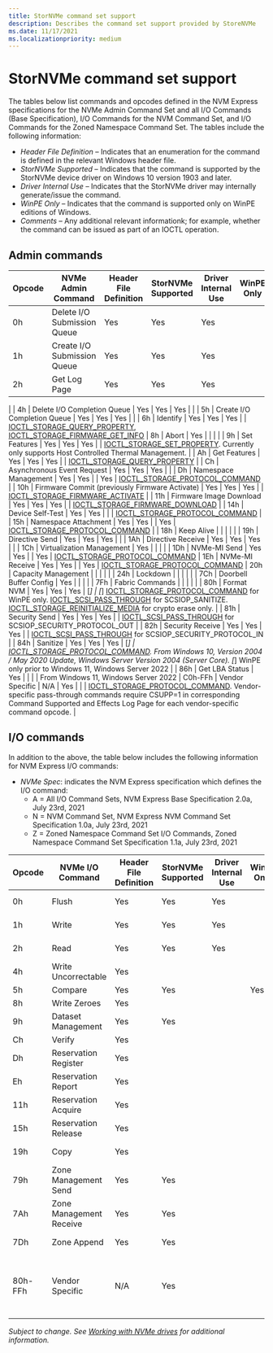 ```yaml
---
title: StorNVMe command set support
description: Describes the command set support provided by StoreNVMe
ms.date: 11/17/2021
ms.localizationpriority: medium
---
```


# StorNVMe command set support

The tables below list commands and opcodes defined in the NVM Express specifications for the NVMe Admin Command Set and all I/O Commands (Base Specification), I/O Commands for the NVM Command Set, and I/O Commands for the Zoned Namespace Command Set.  The tables include the following information:

* *Header File Definition* – Indicates that an enumeration for the command is defined in the relevant Windows header file.
* *StorNVMe Supported* – Indicates that the command is supported by the StorNVMe device driver on Windows 10 version 1903 and later.
* *Driver Internal Use* – Indicates that the StorNVMe driver may internally generate/issue the command.
* *WinPE Only* – Indicates that the command is supported only on WinPE editions of Windows.
* *Comments* – Any additional relevant informationk; for example, whether the command can be issued as part of an IOCTL operation.

## Admin commands

| Opcode | NVMe Admin Command | Header File Definition | StorNVMe Supported | Driver Internal Use | WinPE Only | Comments |
| -- | -- | -- | -- | -- | -- |  -- |
| 0h | Delete I/O Submission Queue | Yes | Yes | Yes |  |
| 1h | Create I/O Submission Queue | Yes | Yes | Yes |  |
| 2h | Get Log Page | Yes | Yes | Yes |  | [IOCTL_STORAGE_QUERY_PROPERTY](/windows-hardware/drivers/ddi/ntddstor/ni-ntddstor-ioctl_storage_query_property)
|
| 4h | Delete I/O Completion Queue | Yes | Yes | Yes |  |
| 5h | Create I/O Completion Queue | Yes | Yes | Yes |  |
| 6h | Identify | Yes | Yes | Yes |  | [IOCTL_STORAGE_QUERY_PROPERTY](/windows-hardware/drivers/ddi/ntddstor/ni-ntddstor-ioctl_storage_query_property), [IOCTL_STORAGE_FIRMWARE_GET_INFO](/windows-hardware/drivers/ddi/ntddstor/ni-ntddstor-ioctl_storage_firmware_get_info)
| 8h | Abort | Yes |  |  |  |
| 9h | Set Features | Yes | Yes | Yes |  | [IOCTL_STORAGE_SET_PROPERTY](/windows-hardware/drivers/ddi/ntddstor/ni-ntddstor-ioctl_storage_set_property). Currently only supports Host Controlled Thermal Management. |
| Ah | Get Features | Yes | Yes | Yes |  | [IOCTL_STORAGE_QUERY_PROPERTY](/windows-hardware/drivers/ddi/ntddstor/ni-ntddstor-ioctl_storage_query_property) |
| Ch | Asynchronous Event Request | Yes | Yes | Yes |  |
| Dh | Namespace Management | Yes | Yes |  | Yes | [IOCTL_STORAGE_PROTOCOL_COMMAND](/windows-hardware/drivers/ddi/ntddstor/ni-ntddstor-ioctl_storage_protocol_command) |
| 10h | Firmware Commit (previously Firmware Activate) | Yes | Yes | Yes |  | [IOCTL_STORAGE_FIRMWARE_ACTIVATE](/windows-hardware/drivers/ddi/ntddstor/ni-ntddstor-ioctl_storage_firmware_activate) |
| 11h | Firmware Image Download | Yes | Yes | Yes |  | [IOCTL_STORAGE_FIRMWARE_DOWNLOAD](/windows-hardware/drivers/ddi/ntddstor/ni-ntddstor-ioctl_storage_firmware_download) |
| 14h | Device Self-Test | Yes | Yes |  |  | [IOCTL_STORAGE_PROTOCOL_COMMAND](/windows-hardware/drivers/ddi/ntddstor/ni-ntddstor-ioctl_storage_protocol_command) |
| 15h | Namespace Attachment | Yes | Yes |  | Yes | [IOCTL_STORAGE_PROTOCOL_COMMAND](/windows-hardware/drivers/ddi/ntddstor/ni-ntddstor-ioctl_storage_protocol_command) |
| 18h | Keep Alive |  |  |  |  |
| 19h | Directive Send | Yes | Yes | Yes |  |
| 1Ah | Directive Receive | Yes | Yes | Yes |  |
| 1Ch | Virtualization Management | Yes |  |  |  |
| 1Dh | NVMe-MI Send | Yes | Yes |  | Yes | [IOCTL_STORAGE_PROTOCOL_COMMAND](/windows-hardware/drivers/ddi/ntddstor/ni-ntddstor-ioctl_storage_protocol_command)
| 1Eh | NVMe-MI Receive | Yes | Yes |  | Yes | [IOCTL_STORAGE_PROTOCOL_COMMAND](/windows-hardware/drivers/ddi/ntddstor/ni-ntddstor-ioctl_storage_protocol_command)
| 20h | Capacity Management |  |  |  |  |
| 24h | Lockdown |  |  |  |  |
| 7Ch | Doorbell Buffer Config | Yes |  |  |  |
| 7Fh | Fabric Commands |  |  |  |  |
| 80h | Format NVM | Yes | Yes | Yes | [*] | [*] [IOCTL_STORAGE_PROTOCOL_COMMAND](/windows-hardware/drivers/ddi/ntddstor/ni-ntddstor-ioctl_storage_protocol_command) for WinPE only. [IOCTL_SCSI_PASS_THROUGH](/windows-hardware/drivers/ddi/ntddscsi/ni-ntddscsi-ioctl_scsi_pass_through) for SCSIOP_SANITIZE. [IOCTL_STORAGE_REINITIALIZE_MEDIA](/windows-hardware/drivers/ddi/ntddstor/ni-ntddstor-ioctl_storage_reinitialize_media) for crypto erase only. |
| 81h | Security Send | Yes | Yes | Yes |  | [IOCTL_SCSI_PASS_THROUGH](/windows-hardware/drivers/ddi/ntddscsi/ni-ntddscsi-ioctl_scsi_pass_through) for SCSIOP_SECURITY_PROTOCOL_OUT |
| 82h | Security Receive | Yes | Yes | Yes |  | [IOCTL_SCSI_PASS_THROUGH](/windows-hardware/drivers/ddi/ntddscsi/ni-ntddscsi-ioctl_scsi_pass_through) for SCSIOP_SECURITY_PROTOCOL_IN |
| 84h | Sanitize | Yes | Yes | Yes | [*] | [IOCTL_STORAGE_PROTOCOL_COMMAND](/windows-hardware/drivers/ddi/ntddstor/ni-ntddstor-ioctl_storage_protocol_command). From Windows 10, Version 2004 / May 2020 Update, Windows Server Version 2004 (Server Core). [*] WinPE only prior to Windows 11, Windows Server 2022 |
| 86h | Get LBA Status | Yes |  |  |  | From Windows 11, Windows Server 2022
| C0h-FFh | Vendor Specific | N/A | Yes |  |  | [IOCTL_STORAGE_PROTOCOL_COMMAND](/windows-hardware/drivers/ddi/ntddstor/ni-ntddstor-ioctl_storage_protocol_command). Vendor-specific pass-through commands require CSUPP=1 in corresponding Command Supported and Effects Log Page for each vendor-specific command opcode. |

## I/O commands

In addition to the above, the table below includes the following information for NVM Express I/O commands:

* *NVMe Spec*: indicates the NVM Express specification which defines the I/O command:
  * A = All I/O Command Sets, NVM Express Base Specification 2.0a, July 23rd, 2021
  * N = NVM Command Set, NVM Express NVM Command Set Specification 1.0a, July 23rd, 2021
  * Z = Zoned Namespace Command Set I/O Commands, Zoned Namespace Command Set Specification 1.1a, July 23rd, 2021

| Opcode | NVMe I/O Command | Header File Definition | StorNVMe Supported | Driver Internal Use | WinPE Only | NVMe Spec | Comments |
| -- | -- | -- | -- | -- | -- | -- | -- |
| 0h  | Flush  | Yes  | Yes  | Yes  |   | A,N,Z  | SCSIOP_SYNCHRONIZE_CACHE for [IOCTL_SCSI_PASS_THROUGH](/windows-hardware/drivers/ddi/ntddscsi/ni-ntddscsi-ioctl_scsi_pass_through) |
| 1h  | Write  | Yes  | Yes  | Yes  |   | N,Z  | SCSIOP_WRITE/SCSIOP_WRITE16 for [IOCTL_SCSI_PASS_THROUGH](/windows-hardware/drivers/ddi/ntddscsi/ni-ntddscsi-ioctl_scsi_pass_through) |
| 2h  | Read  | Yes  | Yes  | Yes  |   | N,Z  | SCSIOP_READ/SCSIOP_READ16 for [IOCTL_SCSI_PASS_THROUGH](/windows-hardware/drivers/ddi/ntddscsi/ni-ntddscsi-ioctl_scsi_pass_through) |
| 4h  | Write Uncorrectable  | Yes  |   |   |   | N,Z  | |
| 5h  | Compare  | Yes  | Yes  |   | Yes  | N,Z  | [IOCTL_STORAGE_PROTOCOL_COMMAND](/windows-hardware/drivers/ddi/ntddstor/ni-ntddstor-ioctl_storage_protocol_command) |
| 8h  | Write Zeroes  | Yes  |   |   |   | N,Z  | |
| 9h  | Dataset Management  | Yes  | Yes  |   |   | N,Z  | Only TRIM (Deallocate). SCSIOP_UNMAP for [IOCTL_SCSI_PASS_THROUGH](/windows-hardware/drivers/ddi/ntddscsi/ni-ntddscsi-ioctl_scsi_pass_through) |
| Ch  | Verify  | Yes  |   |   |   | N,Z  | |
| Dh  | Reservation Register  | Yes  |   |   |   | A,N,Z  | |
| Eh  | Reservation Report  | Yes  |   |   |   | A,N,Z  | |
| 11h | Reservation Acquire  | Yes  |   |   |   | A,N,Z  | |
| 15h | Reservation Release  | Yes  |   |   |   | A,N,Z  | |
| 19h | Copy  | Yes  |   |   |   | N,Z  | From Windows 11, Windows Server 2022. Reserved for Microsoft internal use. |
| 79h | Zone Management Send  | Yes  | Yes  |   |   | Z  | From Windows 11, Windows Server 2022. Reserved for Microsoft internal use. |
| 7Ah | Zone Management Receive  | Yes  | Yes  |   |   | Z  | From Windows 11, Windows Server 2022. Reserved for Microsoft internal use. |
| 7Dh | Zone Append  | Yes  | Yes  |   |   | Z  | From Windows 11, Windows Server 2022. Reserved for Microsoft internal use. |
| 80h-FFh | Vendor Specific  | N/A  | Yes  |   |   | A,N,Z  | [IOCTL_STORAGE_PROTOCOL_COMMAND](/windows-hardware/drivers/ddi/ntddstor/ni-ntddstor-ioctl_storage_protocol_command). Vendor-specific pass-through commands require CSUPP=1 in corresponding Command Supported and Effects Log Page for each vendor-specific command opcode. |

*Subject to change. See [Working with NVMe drives](/windows/win32/fileio/working-with-nvme-devices#protocol-specific-queries) for additional information.*
